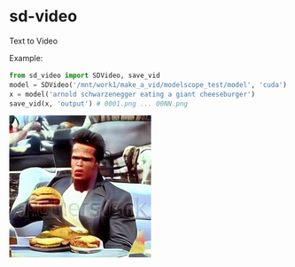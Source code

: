 # sd-video

Text to Video


Example:
```py
from sd_video import SDVideo, save_vid
model = SDVideo('/mnt/work1/make_a_vid/modelscope_test/model', 'cuda')
x = model('arnold schwarzenegger eating a giant cheeseburger')
save_vid(x, 'output') # 0001.png ... 00NN.png
```

![](examples/arnold_burger.gif)
